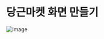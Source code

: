 # 당근마켓 화면 만들기

![image](https://github.com/NayoungKim1212/Flutter-Week-02/assets/132897437/1efc2d7d-c016-4339-9b18-26bbe412a0ab)
